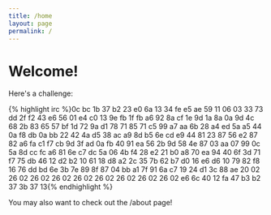 ```yaml
---
title: /home
layout: page
permalink: /
---
```


# Welcome!

Here's a challenge:

<div id="wrapper" style="text-align:center">
 <div id="container" style="display:inline-block;text-align:left">
{% highlight irc %}0c bc 1b 37 b2 23 e0 6a 13 34 fe e5 ae 59 11 06
03 33 73 dd 2f f2 43 e6 56 01 e4 c0 13 9e fb 1f
fb a6 92 8a cf 1e 9d 1a 8a 0a 9d 4c 68 2b 83 65
57 bf 1d 72 9a d1 78 71 85 71 c5 99 a7 aa 6b 28
a4 ed 5a a5 44 0a f8 db 0a bb 22 42 4a d5 38 ac
a9 8d b5 6e cd e9 44 81 23 87 56 e2 87 82 a6 fa
c1 f7 cb 9d 3f ad 0a fb 40 91 ea 56 2b 9d 58 4e
87 03 aa 07 99 0c 5a 8d cc fc a6 81 6e c7 dc 5a
06 4b f4 28 e2 21 b0 a8 70 ea 94 40 6f 3d 71 f7
75 db 46 12 d2 b2 10 61 18 d8 a2 2c 35 7b 62 b7
d0 16 e6 d6 10 79 82 f8 16 76 dd bd 6e 3b 7e 89
8f 87 04 bb a1 7f 91 6a c7 19 24 d1 3c 88 ae 20
02 26 02 26 02 26 02 26 02 26 02 26 02 26 02 26
02 e6 6c 40 12 fa 47 b3 b2 37 3b 37 13{% endhighlight %}
 </div>
</div>

You may also want to check out the /about page!

<!--
int getRandomNumber()
{
    return 4; // chosen by fair dice roll.
              // guaranteed to be random.
}
via https://xkcd.com/221/
-->
